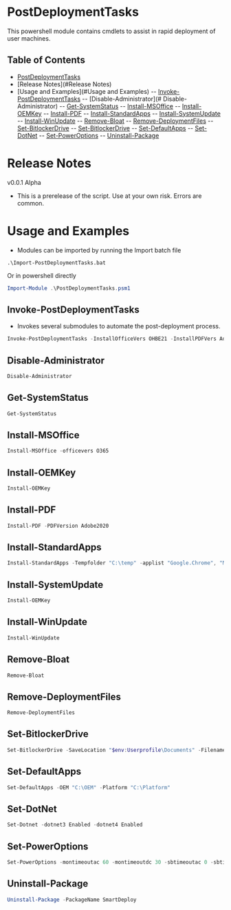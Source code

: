 # PostDeploymentTasks

This powershell module contains cmdlets to assist in rapid deployment of user machines.

## Table of Contents
- [PostDeploymentTasks](#PostDeploymentTasks)
- [Release Notes](#Release Notes)
- [Usage and Examples](#Usage and Examples)
-- [Invoke-PostDeploymentTasks](##Invoke-PostDeploymentTasks)
-- [Disable-Administrator](#
Disable-Administrator)
-- [Get-SystemStatus](##Get-SystemStatus)
-- [Install-MSOffice](##Install-MSOffice)
-- [Install-OEMKey](##Install-OEMKey)
-- [Install-PDF](##Install-PDF)
-- [Install-StandardApps](##Install-StandardApps)
-- [Install-SystemUpdate](##Install-SystemUpdate)
-- [Install-WinUpdate](##Install-WinUpdate)
-- [Remove-Bloat](##Remove-Bloat)
-- [Remove-DeploymentFiles](##Remove-DeploymentFiles)
-- [Set-BitlockerDrive](##Set-BitlockerDrive)
-- [Set-BitlockerDrive](##Set-BitlockerDrive)
-- [Set-DefaultApps](##Set-DefaultApps)
-- [Set-DotNet](##Set-DotNet)
-- [Set-PowerOptions](##Set-PowerOptions)
-- [Uninstall-Package](##Uninstall-Package)



# Release Notes
v0.0.1 Alpha
- This is a prerelease of the script. Use at your own risk. Errors are common.

# Usage and Examples
- Modules can be imported by running the Import batch file
```Command Prompt
.\Import-PostDeploymentTasks.bat
```
  Or in powershell directly
```Powershell
Import-Module .\PostDeploymentTasks.psm1
```

## Invoke-PostDeploymentTasks
- Invokes several submodules to automate the post-deployment process.

```Powershell
Invoke-PostDeploymentTasks -InstallOfficeVers OHBE21 -InstallPDFVers AdobeReader
```

## Disable-Administrator
```Powershell
Disable-Administrator
```

## Get-SystemStatus
```Powershell
Get-SystemStatus
```

## Install-MSOffice
```Powershell
Install-MSOffice -officevers O365
```

## Install-OEMKey
```Powershell
Install-OEMKey
```

## Install-PDF
```Powershell
Install-PDF -PDFVersion Adobe2020
```

## Install-StandardApps
```Powershell
Install-StandardApps -Tempfolder "C:\temp" -applist "Google.Chrome", "Mozilla.Firefox"
```

## Install-SystemUpdate
```Powershell
Install-OEMKey
```

## Install-WinUpdate
```Powershell
Install-WinUpdate
```

## Remove-Bloat
```Powershell
Remove-Bloat
```

## Remove-DeploymentFiles
```Powershell
Remove-DeploymentFiles
```

## Set-BitlockerDrive
```Powershell
Set-BitlockerDrive -SaveLocation "$env:Userprofile\Documents" -Filename $env:computername
```

## Set-DefaultApps
```Powershell
Set-DefaultApps -OEM "C:\OEM" -Platform "C:\Platform"
```

## Set-DotNet
```Powershell
Set-Dotnet -dotnet3 Enabled -dotnet4 Enabled 
```

## Set-PowerOptions
```Powershell
Set-PowerOptions -montimeoutac 60 -montimeoutdc 30 -sbtimeoutac 0 -sbtimeoutdc 0 -faststartup Disabled -powerbutton Shutdown -sleepbutton Shutdown -closelid Nothing
```

## Uninstall-Package
```Powershell
Uninstall-Package -PackageName SmartDeploy
```